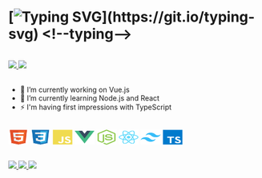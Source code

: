 # [![Typing SVG](https://readme-typing-svg.herokuapp.com/?color=e83d84&size=35&center=true&vCenter=true&width=1000&lines=Hello!+My+name+is+Nicole+Ferreira+Mello;I'm+16+years+old;I+am+from+Joinville,+SC;Be+Welcome!)](https://git.io/typing-svg) <!--typing-->

<br>

<div>
  <a href="https://github.com/nicolefemello">
    <img height=200 src="https://github-readme-stats.vercel.app/api?username=nicolefemello&bg_color=30,e96443,904e95&title_color=fff&text_color=fff" />
  </a>
  <a href="https://github.com/nicolefemello">
    <img height=200 src="https://github-readme-stats.vercel.app/api/top-langs/?username=nicolefemello&layout=donut&bg_color=141424&title_color=e83d84&text_color=8ef5fa&icon_color=2596be)](https://github.com/nicolefemello/nicolefemello"/>
  </a>
</div> <!--info-->

<br>

- 🔭 I’m currently working on Vue.js
- 🌱 I’m currently learning Node.js and React
- ⚡️ I'm having first impressions with TypeScript
<!--bio-->
<br>    

<div style="display: inline_block">
  <img alt="HTML" height="30" width="40" src="workflows/src/html.svg">
  <img alt="CSS" height="30" width="40" src="workflows/src/css.svg">
  <img alt="JavaScript" height="30" width="40" src="workflows/src/javascript.svg">
  <img alt="Vue.js" height="30" width="40" src="workflows/src/vue.svg">
  <img alt="Node.js" height="30" width="40" src="workflows/src/node.svg">
  <img alt="React" height="30" width="40" src="workflows/src/react.svg">
  <img alt="Tailwind" height="30" width="40" src="workflows/src/tailwind.svg">
  <img alt="TypeScript" height="30" width="40" src="workflows/src/typescript.svg">
  <div><!--tecnologias-->

##

<div> 
  <a href ="mailto:nicfmello@gmail.com">
    <img src="https://img.shields.io/badge/-Gmail-%23333?style=for-the-badge&logo=gmail&logoColor=white" target="_blank">
  </a>
  <a href="https://instagram.com/nicolefemello" target="_blank">
    <img src="https://img.shields.io/badge/-Instagram-%23E4405F?style=for-the-badge&logo=instagram&logoColor=white" target="_blank">
  </a>
  <a href="https://www.linkedin.com/in/nicole-ferreira-mello-3360172bb/a" target="_blank">
    <img src="https://img.shields.io/badge/-LinkedIn-%230077B5?style=for-the-badge&logo=linkedin&logoColor=white" target="_blank">
  </a> 
</div> <!--contact-->

##
